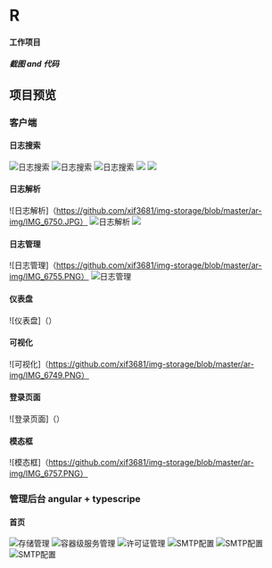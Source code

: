 # R
#### 工作项目
##### 截图 and 代码
## 项目预览
### 客户端
#### 日志搜索
![日志搜索](https://github.com/xif3681/img-storage/blob/master/angularjs-img/QQ%E6%88%AA%E5%9B%BE20180408152714.png)
![日志搜索](https://github.com/xif3681/img-storage/blob/master/ar-img/IMG_6751.JPG)
![日志搜索](https://github.com/xif3681/img-storage/blob/master/ar-img/IMG_6753.PNG)
![](https://github.com/xif3681/img-storage/blob/master/ar-img/IMG_6756.PNG)
![](https://github.com/xif3681/img-storage/blob/master/ar-img/IMG_6760.JPG)
#### 日志解析
![日志解析]（https://github.com/xif3681/img-storage/blob/master/ar-img/IMG_6750.JPG）
![日志解析](https://github.com/xif3681/img-storage/blob/master/ar-img/IMG_6752.PNG)
![](https://github.com/xif3681/img-storage/blob/master/ar-img/IMG_6758.JPG)
#### 日志管理
![日志管理]（https://github.com/xif3681/img-storage/blob/master/ar-img/IMG_6755.PNG）
![日志管理](https://github.com/xif3681/img-storage/blob/master/ar-img/IMG_6754.PNG)
#### 仪表盘
![仪表盘]（）
#### 可视化
![可视化]（https://github.com/xif3681/img-storage/blob/master/ar-img/IMG_6749.PNG）
#### 登录页面
![登录页面]（）
#### 模态框
![模态框]（https://github.com/xif3681/img-storage/blob/master/ar-img/IMG_6757.PNG）
### 管理后台 angular + typescripe
#### 首页
![存储管理](https://github.com/xif3681/img-storage/blob/master/ar-img/IMG_6763.PNG)
![容器级服务管理](https://github.com/xif3681/img-storage/blob/master/ar-img/IMG_6764.PNG)
![许可证管理](https://github.com/xif3681/img-storage/blob/master/ar-img/IMG_6765.PNG)
![SMTP配置](https://github.com/xif3681/img-storage/blob/master/ar-img/IMG_6766.PNG)
![SMTP配置](https://github.com/xif3681/img-storage/blob/master/ar-img/IMG_6767.PNG)
![SMTP配置](https://github.com/xif3681/img-storage/blob/master/ar-img/IMG_6768.PNG)
